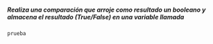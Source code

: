 ##### Realiza una comparación que arroje como resultado un booleano y almacena el resultado (True/False) en una variable llamada

    prueba
